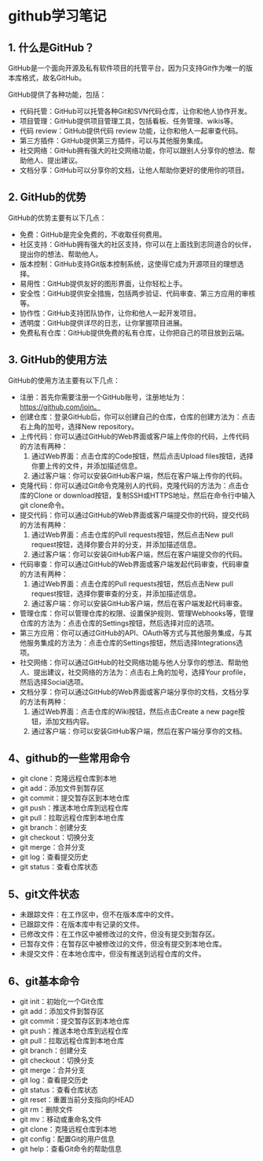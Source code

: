 # github学习笔记

## 1. 什么是GitHub？

GitHub是一个面向开源及私有软件项目的托管平台，因为只支持Git作为唯一的版本库格式，故名GitHub。

GitHub提供了各种功能，包括：

- 代码托管：GitHub可以托管各种Git和SVN代码仓库，让你和他人协作开发。
- 项目管理：GitHub提供项目管理工具，包括看板、任务管理、wikis等。
- 代码 review：GitHub提供代码 review 功能，让你和他人一起审查代码。
- 第三方插件：GitHub提供第三方插件，可以与其他服务集成。
- 社交网络：GitHub拥有强大的社交网络功能，你可以跟别人分享你的想法、帮助他人、提出建议。
- 文档分享：GitHub可以分享你的文档，让他人帮助你更好的使用你的项目。


## 2. GitHub的优势

GitHub的优势主要有以下几点：

- 免费：GitHub是完全免费的，不收取任何费用。
- 社区支持：GitHub拥有强大的社区支持，你可以在上面找到志同道合的伙伴，提出你的想法、帮助他人。
- 版本控制：GitHub支持Git版本控制系统，这使得它成为开源项目的理想选择。
- 易用性：GitHub提供友好的图形界面，让你轻松上手。
- 安全性：GitHub提供安全措施，包括两步验证、代码审查、第三方应用的审核等。
- 协作性：GitHub支持团队协作，让你和他人一起开发项目。
- 透明度：GitHub提供详尽的日志，让你掌握项目进展。
- 免费私有仓库：GitHub提供免费的私有仓库，让你把自己的项目放到云端。


## 3. GitHub的使用方法

GitHub的使用方法主要有以下几点：

- 注册：首先你需要注册一个GitHub账号，注册地址为：https://github.com/join。
- 创建仓库：登录GitHub后，你可以创建自己的仓库，仓库的创建方法为：点击右上角的加号，选择New repository。
- 上传代码：你可以通过GitHub的Web界面或客户端上传你的代码，上传代码的方法有两种：
  1. 通过Web界面：点击仓库的Code按钮，然后点击Upload files按钮，选择你要上传的文件，并添加描述信息。
  2. 通过客户端：你可以安装GitHub客户端，然后在客户端上传你的代码。
- 克隆代码：你可以通过Git命令克隆别人的代码，克隆代码的方法为：点击仓库的Clone or download按钮，复制SSH或HTTPS地址，然后在命令行中输入git clone命令。
- 提交代码：你可以通过GitHub的Web界面或客户端提交你的代码，提交代码的方法有两种：
  1. 通过Web界面：点击仓库的Pull requests按钮，然后点击New pull request按钮，选择你要合并的分支，并添加描述信息。
  2. 通过客户端：你可以安装GitHub客户端，然后在客户端提交你的代码。
- 代码审查：你可以通过GitHub的Web界面或客户端发起代码审查，代码审查的方法有两种：
  1. 通过Web界面：点击仓库的Pull requests按钮，然后点击New pull request按钮，选择你要审查的分支，并添加描述信息。
  2. 通过客户端：你可以安装GitHub客户端，然后在客户端发起代码审查。
- 管理仓库：你可以管理仓库的权限、设置保护规则、管理Webhooks等，管理仓库的方法为：点击仓库的Settings按钮，然后选择对应的选项。
- 第三方应用：你可以通过GitHub的API、OAuth等方式与其他服务集成，与其他服务集成的方法为：点击仓库的Settings按钮，然后选择Integrations选项。
- 社交网络：你可以通过GitHub的社交网络功能与他人分享你的想法、帮助他人、提出建议，社交网络的方法为：点击右上角的加号，选择Your profile，然后选择Social选项。
- 文档分享：你可以通过GitHub的Web界面或客户端分享你的文档，文档分享的方法有两种：
  1. 通过Web界面：点击仓库的Wiki按钮，然后点击Create a new page按钮，添加文档内容。
  2. 通过客户端：你可以安装GitHub客户端，然后在客户端分享你的文档。

## 4、github的一些常用命令

- git clone：克隆远程仓库到本地
- git add：添加文件到暂存区
- git commit：提交暂存区到本地仓库
- git push：推送本地仓库到远程仓库
- git pull：拉取远程仓库到本地仓库
- git branch：创建分支
- git checkout：切换分支
- git merge：合并分支
- git log：查看提交历史
- git status：查看仓库状态

## 5、git文件状态

- 未跟踪文件：在工作区中，但不在版本库中的文件。
- 已跟踪文件：在版本库中有记录的文件。
- 已修改文件：在工作区中被修改过的文件，但没有提交到暂存区。
- 已暂存文件：在暂存区中被修改过的文件，但没有提交到本地仓库。
- 未提交文件：在本地仓库中，但没有推送到远程仓库的文件。


## 6、git基本命令

- git init：初始化一个Git仓库
- git add：添加文件到暂存区
- git commit：提交暂存区到本地仓库
- git push：推送本地仓库到远程仓库
- git pull：拉取远程仓库到本地仓库
- git branch：创建分支
- git checkout：切换分支
- git merge：合并分支
- git log：查看提交历史
- git status：查看仓库状态
- git reset：重置当前分支指向的HEAD
- git rm：删除文件
- git mv：移动或重命名文件
- git clone：克隆远程仓库到本地
- git config：配置Git的用户信息
- git help：查看Git命令的帮助信息





